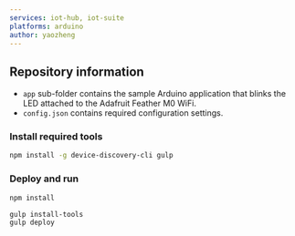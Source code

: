 ```yaml
---
services: iot-hub, iot-suite
platforms: arduino
author: yaozheng
---
```


## Repository information
- `app` sub-folder contains the sample Arduino application that blinks the LED attached to the Adafruit Feather M0 WiFi.
- `config.json` contains required configuration settings.

### Install required tools

```bash
npm install -g device-discovery-cli gulp
```

### Deploy and run

```bash
npm install
```

```bash
gulp install-tools
gulp deploy
```
